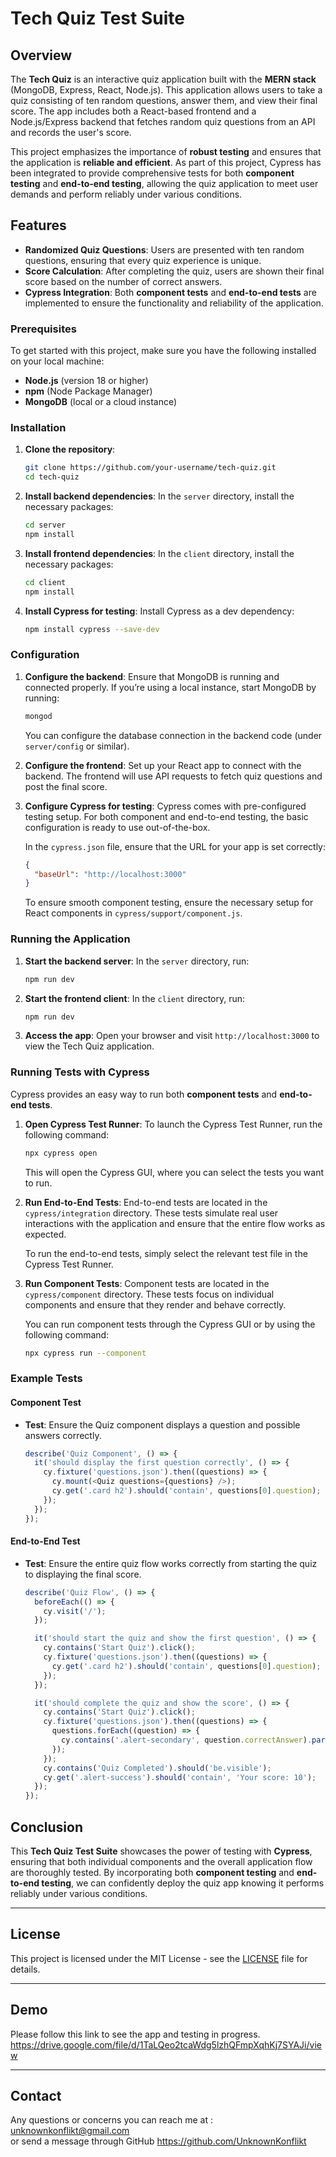 
# Tech Quiz Test Suite

## Overview

The **Tech Quiz** is an interactive quiz application built with the **MERN stack** (MongoDB, Express, React, Node.js). This application allows users to take a quiz consisting of ten random questions, answer them, and view their final score. The app includes both a React-based frontend and a Node.js/Express backend that fetches random quiz questions from an API and records the user's score.

This project emphasizes the importance of **robust testing** and ensures that the application is **reliable and efficient**. As part of this project, Cypress has been integrated to provide comprehensive tests for both **component testing** and **end-to-end testing**, allowing the quiz application to meet user demands and perform reliably under various conditions.

## Features

- **Randomized Quiz Questions**: Users are presented with ten random questions, ensuring that every quiz experience is unique.
- **Score Calculation**: After completing the quiz, users are shown their final score based on the number of correct answers.
- **Cypress Integration**: Both **component tests** and **end-to-end tests** are implemented to ensure the functionality and reliability of the application.


### Prerequisites

To get started with this project, make sure you have the following installed on your local machine:

- **Node.js** (version 18 or higher)
- **npm** (Node Package Manager)
- **MongoDB** (local or a cloud instance)

### Installation

1. **Clone the repository**:
   ```bash
   git clone https://github.com/your-username/tech-quiz.git
   cd tech-quiz
   ```

2. **Install backend dependencies**:
   In the `server` directory, install the necessary packages:
   ```bash
   cd server
   npm install
   ```

3. **Install frontend dependencies**:
   In the `client` directory, install the necessary packages:
   ```bash
   cd client
   npm install
   ```

4. **Install Cypress for testing**:
   Install Cypress as a dev dependency:
   ```bash
   npm install cypress --save-dev
   ```

### Configuration

1. **Configure the backend**:
   Ensure that MongoDB is running and connected properly. If you’re using a local instance, start MongoDB by running:
   ```bash
   mongod
   ```

   You can configure the database connection in the backend code (under `server/config` or similar).

2. **Configure the frontend**:
   Set up your React app to connect with the backend. The frontend will use API requests to fetch quiz questions and post the final score.

3. **Configure Cypress for testing**:
   Cypress comes with pre-configured testing setup. For both component and end-to-end testing, the basic configuration is ready to use out-of-the-box.

   In the `cypress.json` file, ensure that the URL for your app is set correctly:
   ```json
   {
     "baseUrl": "http://localhost:3000"
   }
   ```

   To ensure smooth component testing, ensure the necessary setup for React components in `cypress/support/component.js`.

### Running the Application

1. **Start the backend server**:
   In the `server` directory, run:
   ```bash
   npm run dev
   ```

2. **Start the frontend client**:
   In the `client` directory, run:
   ```bash
   npm run dev
   ```

3. **Access the app**:
   Open your browser and visit `http://localhost:3000` to view the Tech Quiz application.

### Running Tests with Cypress

Cypress provides an easy way to run both **component tests** and **end-to-end tests**.

1. **Open Cypress Test Runner**:
   To launch the Cypress Test Runner, run the following command:
   ```bash
   npx cypress open
   ```

   This will open the Cypress GUI, where you can select the tests you want to run.

2. **Run End-to-End Tests**:
   End-to-end tests are located in the `cypress/integration` directory. These tests simulate real user interactions with the application and ensure that the entire flow works as expected.

   To run the end-to-end tests, simply select the relevant test file in the Cypress Test Runner.

3. **Run Component Tests**:
   Component tests are located in the `cypress/component` directory. These tests focus on individual components and ensure that they render and behave correctly.

   You can run component tests through the Cypress GUI or by using the following command:
   ```bash
   npx cypress run --component
   ```

### Example Tests

#### Component Test

- **Test**: Ensure the Quiz component displays a question and possible answers correctly.
  ```js
  describe('Quiz Component', () => {
    it('should display the first question correctly', () => {
      cy.fixture('questions.json').then((questions) => {
        cy.mount(<Quiz questions={questions} />);
        cy.get('.card h2').should('contain', questions[0].question);
      });
    });
  });
  ```

#### End-to-End Test

- **Test**: Ensure the entire quiz flow works correctly from starting the quiz to displaying the final score.
  ```js
  describe('Quiz Flow', () => {
    beforeEach(() => {
      cy.visit('/');
    });

    it('should start the quiz and show the first question', () => {
      cy.contains('Start Quiz').click();
      cy.fixture('questions.json').then((questions) => {
        cy.get('.card h2').should('contain', questions[0].question);
      });
    });

    it('should complete the quiz and show the score', () => {
      cy.contains('Start Quiz').click();
      cy.fixture('questions.json').then((questions) => {
        questions.forEach((question) => {
          cy.contains('.alert-secondary', question.correctAnswer).parent().find('button').click();
        });
      });
      cy.contains('Quiz Completed').should('be.visible');
      cy.get('.alert-success').should('contain', 'Your score: 10');
    });
  });
  ```

## Conclusion

This **Tech Quiz Test Suite** showcases the power of testing with **Cypress**, ensuring that both individual components and the overall application flow are thoroughly tested. By incorporating both **component testing** and **end-to-end testing**, we can confidently deploy the quiz app knowing it performs reliably under various conditions.

---

## License

This project is licensed under the MIT License - see the [LICENSE](LICENSE) file for details.

---
## Demo

Please follow this link to see the app and testing in progress.
https://drive.google.com/file/d/1TaLQeo2tcaWdg5lzhQFmpXqhKj7SYAJi/view

---
## Contact

Any questions or concerns you can reach me at :
unknownkonflikt@gmail.com   
or send a message through GitHub
https://github.com/UnknownKonflikt
